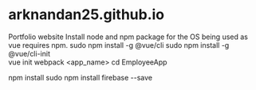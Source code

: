 # arknandan25.github.io
Portfolio website
Install node and npm package for the OS being used as vue requires npm.
sudo npm install -g @vue/cli
sudo  npm install -g @vue/cli-init    
vue init webpack <app_name>
cd EmployeeApp
<!-- npm run dev -->
npm install 
sudo npm install firebase --save  
